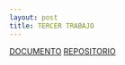 ```yaml
---
layout: post
title: TERCER TRABAJO
---
```

[DOCUMENTO](https://drive.google.com/file/d/10vp4JmQG7XElV2ftRbkV6MWQdDv34r9g/view?usp=sharing)
[REPOSITORIO](https://github.com/Clasesprogramacion-bio/Trabajo3/tree/main/trabajo3)
